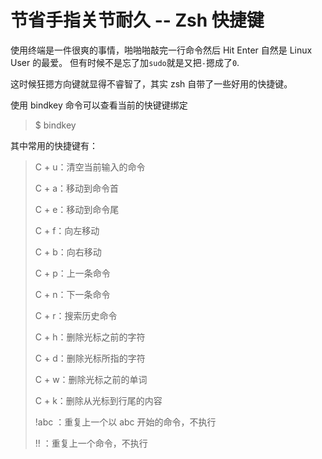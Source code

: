 # 节省手指关节耐久 -- Zsh 快捷键


使用终端是一件很爽的事情，啪啪啪敲完一行命令然后 Hit Enter 自然是 Linux User 的最爱。
但有时候不是忘了加```sudo```就是又把```-```摁成了```0```.

这时候狂摁方向键就显得不睿智了，其实 zsh 自带了一些好用的快捷键。

使用 bindkey 命令可以查看当前的快键键绑定

> $ bindkey


其中常用的快捷键有：

> C + u：清空当前输入的命令
>
> C + a：移动到命令首
>
> C + e：移动到命令尾
>
> C + f：向左移动
>
> C + b：向右移动
>
> C + p：上一条命令
>
> C + n：下一条命令
>
> C + r：搜索历史命令
>
> C + h：删除光标之前的字符
>
> C + d：删除光标所指的字符
>
> C + w：删除光标之前的单词
>
> C + k：删除从光标到行尾的内容
>
> !abc ：重复上一个以 abc 开始的命令，不执行
>
> !!   ：重复上一个命令，不执行


